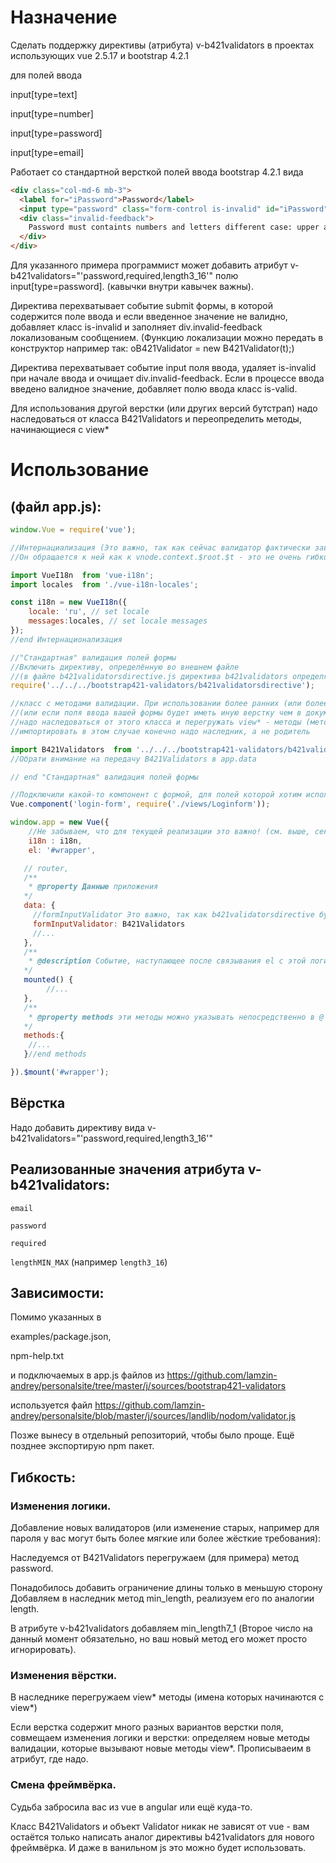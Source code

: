 # Назначение


 Сделать поддержку директивы (атрибута) v-b421validators в проектах использующих vue 2.5.17 и bootstrap 4.2.1
 
 для полей ввода
 
 input[type=text]
 
 input[type=number]
 
 input[type=password]
 
 input[type=email]
 
Работает со стандартной версткой полей ввода bootstrap 4.2.1 вида

```html
<div class="col-md-6 mb-3">
  <label for="iPassword">Password</label>
  <input type="password" class="form-control is-invalid" id="iPassword" placeholder="Enter password" required>
  <div class="invalid-feedback">
	Password must containts numbers and letters different case: upper and lower.
  </div>
</div>
```

Для указанного примера программист может добавить 
атрибут v-b421validators="'password,required,length3_16'" полю input[type=password]. (кавычки внутри кавычек важны).


Директива перехватывает событие submit формы, в которой содержится поле ввода и если введенное значение не валидно,
 добавляет класс is-invalid и заполняет div.invalid-feedback локализованым сообщением. 
(Функцию локализации можно передать в конструктор например так: oB421Validator = new B421Validator(t);)

Директива перехватывает событие input поля ввода, удаляет is-invalid при начале ввода и очищает div.invalid-feedback.
Если в процессе ввода введено валидное значение, добавляет полю ввода класс is-valid.

Для использования другой верстки (или других версий бутстрап) надо наследоваться от класса B421Validators
и переопределить методы, начинающиеся с view*


# Использование 

## (файл app.js):

```javascript
window.Vue = require('vue');

//Интернациализация (Это важно, так как сейчас валидатор фактически зависит от функции $t которую предоставляет vue-i18n v7.0.0)
//Он обращается к ней как к vnode.context.$root.$t - это не очень гибко, но в принципе даёт возможность для использования других решений для локализации.

import VueI18n  from 'vue-i18n';
import locales  from './vue-i18n-locales';

const i18n = new VueI18n({
    locale: 'ru', // set locale
    messages:locales, // set locale messages
});
//end Интернационализация

//"Стандартная" валидация полей формы
//Включить директиву, определённую во внешнем файле 
//(в файле b421validatorsdirective.js директива b421validators определяется глобально)
require('../../../bootstrap421-validators/b421validatorsdirective');

//класс с методами валидации. При использовании более ранних (или более поздних) версий bootstrap 
//(или если поля ввода вашей формы будет иметь иную верстку чем в документации бутстрап 4.2.1)
//надо наследоваться от этого класса и перегружать view* - методы (методы, начинающиеся со слова view)
//импортировать в этом случае конечно надо наследник, а не родитель

import B421Validators  from '../../../bootstrap421-validators/b421validators';
//Обрати внимание на передачу B421Validators в app.data 

// end "Стандартная" валидация полей формы

//Подключили какой-то компонент с формой, для полей которой хотим использовать директиву
Vue.component('login-form', require('./views/Loginform'));

window.app = new Vue({
	//Не забываем, что для текущей реализации это важно! (см. выше, секцию Интернациализация)
    i18n : i18n,
    el: '#wrapper',

   // router,
   /**
    * @property Данные приложения
   */
   data: {
     //formInputValidator Это важно, так как b421validatorsdirective будет искать именно vnode.context.$root.formInputValidator
     formInputValidator: B421Validators
     //...
   },
   /**
    * @description Событие, наступающее после связывания el с этой логикой
   */
   mounted() {
		//...
   },
   /**
    * @property methods эти методы можно указывать непосредственно в @ - атрибутах
   */
   methods:{
    //...
   }//end methods

}).$mount('#wrapper');
```

## Вёрстка

Надо добавить директиву вида v-b421validators="'password,required,length3_16'"

## Реализованные значения атрибута v-b421validators:

`email`

`password`

`required`

`lengthMIN_MAX` (например `length3_16`)

## Зависимости:

Помимо указанных в 

examples/package.json,

npm-help.txt

и подключаемых в app.js файлов из 
https://github.com/lamzin-andrey/personalsite/tree/master/j/sources/bootstrap421-validators

используется файл 
https://github.com/lamzin-andrey/personalsite/blob/master/j/sources/landlib/nodom/validator.js

Позже вынесу в отдельный репозиторий, чтобы было проще.
Ещё позднее экспортирую npm пакет.



## Гибкость:

### Изменения логики. 

Добавление новых валидаторов (или изменение старых, например для пароля у вас могут быть более 
мягкие или более жёсткие требования):

Наследуемся от B421Validators
перегружаем (для примера) метод password.

Понадобилось добавить ограничение длины только в меньшую сторону
Добавляем в наследник метод min_length, реализуем его по аналогии length.

В атрибуте v-b421validators добавляем min_length7_1 (Второе число на данный момент обязательно, но ваш новый метод его может просто игнорировать).


### Изменения вёрстки.

В наследнике перегружаем view* методы (имена которых начинаются с view*)

Если верстка содержит много разных вариантов верстки поля, совмещаем изменения логики и верстки:
 определяем новые методы валидации, которые вызывают новые методы view*. Прописываеим в атрибут, где надо.
 
### Смена фреймвёрка.

Судьба забросила вас из vue в angular или ещё куда-то.

Класс B421Validators и объект Validator никак не зависят от vue - вам остаётся только написать аналог директивы b421validators
для нового фреймвёрка. И даже в ванильном js это можно будет использовать.


